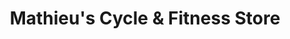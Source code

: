 ---
title: "Mathieu's Cycle & Fitness Store"
url: /oakland/mathieus-cycle-und-fitness-store/
shop: Fahrrad
---